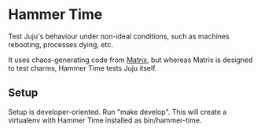 Hammer Time
===========
Test Juju's behaviour under non-ideal conditions, such as machines rebooting,
processes dying, etc.

It uses chaos-generating code from
[Matrix](https://github.com/juju-solutions/matrix), but whereas Matrix is
designed to test charms, Hammer Time tests Juju itself.

Setup
-----
Setup is developer-oriented.  Run "make develop".  This will create a
virtualenv with Hammer Time installed as bin/hammer-time.
